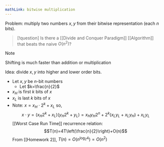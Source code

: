 ```yaml
---
mathLink: bitwise multiplication
---
```


Problem: multiply two numbers $x,y$ from their bitwise representation (each $n$ bits).

>[!question]
>Is there a [[Divide and Conquer Paradigm]] [[Algorithm]] that beats the naive $O(n^{2})$?

>[!note]
>Shifting is much faster than addition or multiplication

Idea: divide $x,y$ into higher and lower order bits.
- Let $x,y$ be $n$-bit numbers
	- Let $k=\frac{n}{2}$
- $x_{H}$ is first $k$ bits of $x$
- $x_{L}$ is last $k$ bits of $x$
- Note: $x=x_{H}\cdot2^{k}+x_{L}$ so,
$$x\cdot y=(x_{H}2^{k}+x_{L})(y_{H}2^{k}+y_{L})=x_{H}y_{H}2^{n}+2^{k}(x_{L}y_{L}+x_{L}y_{H})+x_{L}y_{L}$$
[[Worst Case Run Time]] recurrence relation: $$T(n)=4T\left(\frac{n}{2}\right)+O(n)$$
From [[Homework 2]], $T(n)=O(n^{\log_{2}4})=O(n^{2})$
